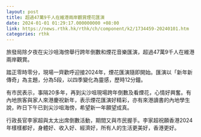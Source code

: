 ```yaml
---
layout: post
title: 超過47萬9千人在維港兩岸觀賞煙花匯演
date: 2024-01-01 01:29:17.000000000 +08:00
link: https://news.rthk.hk/rthk/ch/component/k2/1734459-20240101.htm
categories: rthk
---
```


旅發局除夕夜在尖沙咀海傍舉行跨年倒數和煙花音樂匯演，超過47萬9千人在維港兩岸觀賞。

踏正零時零分，現場一齊歡呼迎接2024年，煙花匯演隨即開始。匯演以「新年新傳奇」為主題，分為5段，以四季變化為靈感，歷時12分鐘。

有市民表示，事隔20多年，再到尖沙咀現場跨年倒數及看煙花，心情好興奮。有內地旅客與家人來港慶祝新年，表示煙花匯演好精彩，亦有來港讀書的內地學生說，昨日下午已到尖沙咀海傍，希望新一年願望成真。

行政長官李家超與太太出席倒數活動，期間又與市民握手。李家超祝願香港2024年樣樣都好，身體好、收入好、經濟好，所有人的生活更美好，香港更好。
